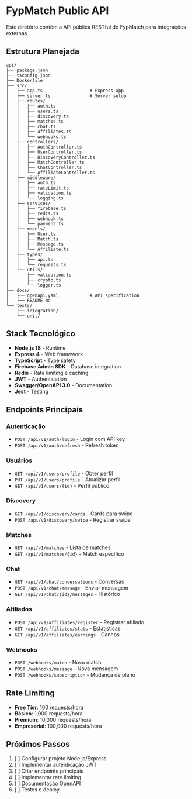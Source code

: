 # FypMatch Public API

Este diretório contém a API pública RESTful do FypMatch para integrações externas.

## Estrutura Planejada

```
api/
├── package.json
├── tsconfig.json
├── Dockerfile
├── src/
│   ├── app.ts                  # Express app
│   ├── server.ts               # Server setup
│   ├── routes/
│   │   ├── auth.ts
│   │   ├── users.ts
│   │   ├── discovery.ts
│   │   ├── matches.ts
│   │   ├── chat.ts
│   │   ├── affiliates.ts
│   │   └── webhooks.ts
│   ├── controllers/
│   │   ├── AuthController.ts
│   │   ├── UserController.ts
│   │   ├── DiscoveryController.ts
│   │   ├── MatchController.ts
│   │   ├── ChatController.ts
│   │   └── AffiliateController.ts
│   ├── middleware/
│   │   ├── auth.ts
│   │   ├── rateLimit.ts
│   │   ├── validation.ts
│   │   └── logging.ts
│   ├── services/
│   │   ├── firebase.ts
│   │   ├── redis.ts
│   │   ├── webhook.ts
│   │   └── payment.ts
│   ├── models/
│   │   ├── User.ts
│   │   ├── Match.ts
│   │   ├── Message.ts
│   │   └── Affiliate.ts
│   ├── types/
│   │   ├── api.ts
│   │   └── requests.ts
│   └── utils/
│       ├── validation.ts
│       ├── crypto.ts
│       └── logger.ts
├── docs/
│   ├── openapi.yaml            # API specification
│   └── README.md
└── tests/
    ├── integration/
    └── unit/
```

## Stack Tecnológico

- **Node.js 18** - Runtime
- **Express 4** - Web framework
- **TypeScript** - Type safety
- **Firebase Admin SDK** - Database integration
- **Redis** - Rate limiting e caching
- **JWT** - Authentication
- **Swagger/OpenAPI 3.0** - Documentation
- **Jest** - Testing

## Endpoints Principais

### Autenticação
- `POST /api/v1/auth/login` - Login com API key
- `POST /api/v1/auth/refresh` - Refresh token

### Usuários
- `GET /api/v1/users/profile` - Obter perfil
- `PUT /api/v1/users/profile` - Atualizar perfil
- `GET /api/v1/users/{id}` - Perfil público

### Discovery
- `GET /api/v1/discovery/cards` - Cards para swipe
- `POST /api/v1/discovery/swipe` - Registrar swipe

### Matches
- `GET /api/v1/matches` - Lista de matches
- `GET /api/v1/matches/{id}` - Match específico

### Chat
- `GET /api/v1/chat/conversations` - Conversas
- `POST /api/v1/chat/message` - Enviar mensagem
- `GET /api/v1/chat/{id}/messages` - Histórico

### Afiliados
- `POST /api/v1/affiliates/register` - Registrar afiliado
- `GET /api/v1/affiliates/stats` - Estatísticas
- `GET /api/v1/affiliates/earnings` - Ganhos

### Webhooks
- `POST /webhooks/match` - Novo match
- `POST /webhooks/message` - Nova mensagem
- `POST /webhooks/subscription` - Mudança de plano

## Rate Limiting

- **Free Tier**: 100 requests/hora
- **Básico**: 1,000 requests/hora
- **Premium**: 10,000 requests/hora
- **Empresarial**: 100,000 requests/hora

## Próximos Passos

1. [ ] Configurar projeto Node.js/Express
2. [ ] Implementar autenticação JWT
3. [ ] Criar endpoints principais
4. [ ] Implementar rate limiting
5. [ ] Documentação OpenAPI
6. [ ] Testes e deploy